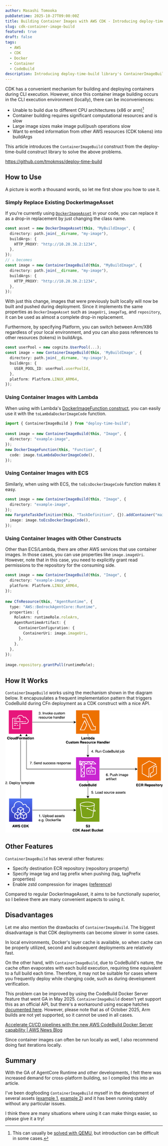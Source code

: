 ```yaml
---
author: Masashi Tomooka
pubDatetime: 2025-10-27T09:00:00Z
title: Building Container Images with AWS CDK - Introducing deploy-time-build
slug: cdk-container-image-build
featured: true
draft: false
tags:
  - AWS
  - CDK
  - Docker
  - Container
  - CodeBuild
description: Introducing deploy-time-build library's ContainerImageBuild construct to solve container image building challenges in AWS CDK.
---
```


CDK has a convenient mechanism for building and deploying containers during CLI execution. However, since this container image building occurs in the CLI execution environment (locally), there can be inconveniences:

- Unable to build due to different CPU architectures (x86 or arm)[^1]
- Container building requires significant computational resources and is slow
- Large image sizes make image pull/push operations slow
- Want to embed information from other AWS resources (CDK tokens) into buildArgs

This article introduces the `ContainerImageBuild` construct from the deploy-time-build construct library to solve the above problems.

https://github.com/tmokmss/deploy-time-build

## How to Use

A picture is worth a thousand words, so let me first show you how to use it.

### Simply Replace Existing DockerImageAsset

If you're currently using [`DockerImageAsset`](https://docs.aws.amazon.com/cdk/api/v2/docs/aws-cdk-lib.aws_ecr_assets.DockerImageAsset.html) in your code, you can replace it as a drop-in replacement by just changing the class name.

```typescript
const asset = new DockerImageAsset(this, "MyBuildImage", {
  directory: path.join(__dirname, "my-image"),
  buildArgs: {
    HTTP_PROXY: "http://10.20.30.2:1234",
  },
});
// ↓ becomes
const image = new ContainerImageBuild(this, "MyBuildImage", {
  directory: path.join(__dirname, "my-image"),
  buildArgs: {
    HTTP_PROXY: "http://10.20.30.2:1234",
  },
});
```

With just this change, images that were previously built locally will now be built and pushed during deployment.
Since it implements the same properties as `DockerImageAsset` such as `imageUri`, `imageTag`, and `repository`, it can be used as almost a complete drop-in replacement.

Furthermore, by specifying Platform, you can switch between Arm/X86 regardless of your local environment, and you can also pass references to other resources (tokens) in buildArgs.

```typescript
const userPool = new cognito.UserPool(...);
const image = new ContainerImageBuild(this, 'MyBuildImage', {
  directory: path.join(__dirname, 'my-image'),
  buildArgs: {
    USER_POOL_ID: userPool.userPoolId,
  },
  platform: Platform.LINUX_ARM64,
});
```

### Using Container Images with Lambda

When using with Lambda's [DockerImageFunction construct](https://docs.aws.amazon.com/cdk/api/v2/docs/aws-cdk-lib.aws_lambda.DockerImageFunction.html), you can easily use it with the `toLambdaDockerImageCode` function.

```typescript
import { ContainerImageBuild } from "deploy-time-build";

const image = new ContainerImageBuild(this, "Image", {
  directory: "example-image",
});
new DockerImageFunction(this, "Function", {
  code: image.toLambdaDockerImageCode(),
});
```

### Using Container Images with ECS

Similarly, when using with ECS, the `toEcsDockerImageCode` function makes it easy.

```typescript
const image = new ContainerImageBuild(this, "Image", {
  directory: "example-image",
});
new FargateTaskDefinition(this, "TaskDefinition", {}).addContainer("main", {
  image: image.toEcsDockerImageCode(),
});
```

### Using Container Images with Other Constructs

Other than ECS/Lambda, there are other AWS services that use container images. In those cases, you can use properties like `image.imageUri`.
However, note that in this case, you need to explicitly grant read permissions to the repository for the consuming side.

```typescript
const image = new ContainerImageBuild(this, "Image", {
  directory: "example-image",
  platform: Platform.LINUX_ARM64,
});

new CfnResource(this, "AgentRuntime", {
  type: "AWS::BedrockAgentCore::Runtime",
  properties: {
    RoleArn: runtimeRole.roleArn,
    AgentRuntimeArtifact: {
      ContainerConfiguration: {
        ContainerUri: image.imageUri,
      },
    },
  },
});

image.repository.grantPull(runtimeRole);
```

## How It Works

`ContainerImageBuild` works using the mechanism shown in the diagram below. It encapusulates a frequent implementation pattern that triggers CodeBuild during CFn deployment as a CDK construct with a nice API.

![Container Image Build Architecture](./images/container-image-build-architecture.png)

## Other Features

`ContainerImageBuild` has several other features:

- Specify destination ECR repository (repository property)
- Specify image tag and tag prefix when pushing (tag, tagPrefix properties)
- Enable zstd compression for images ([reference](https://aws.amazon.com/blogs/containers/reducing-aws-fargate-startup-times-with-zstd-compressed-container-images/))

Compared to regular DockerImageAsset, it aims to be functionally superior, so I believe there are many convenient aspects to using it.

## Disadvantages

Let me also mention the drawbacks of `ContainerImageBuild`. The biggest disadvantage is that CDK deployments can become slower in some cases.

In local environments, Docker's layer cache is available, so when cache can be properly utilized, second and subsequent deployments are relatively fast.

On the other hand, with `ContainerImageBuild`, due to CodeBuild's nature, the cache often evaporates with each build execution, requiring time equivalent to a full build each time. Therefore, it may not be suitable for cases where you frequently deploy while changing code, such as during development verification.

This problem can be improved by using the CodeBuild Docker Server feature that went GA in May 2025. `ContainerImageBuild` doesn't yet support this as an official API, but there's a workaround using escape hatches [documented here](https://github.com/tmokmss/deploy-time-build/issues/41#issuecomment-3305037617). However, please note that as of October 2025, Arm builds are not yet supported, so it cannot be used in all cases.

[Accelerate CI/CD pipelines with the new AWS CodeBuild Docker Server capability | AWS News Blog](https://aws.amazon.com/jp/blogs/aws/accelerate-ci-cd-pipelines-with-the-new-aws-codebuild-docker-server-capability/)

Since container images can often be run locally as well, I also recommend doing fast iterations locally.

## Summary

With the GA of AgentCore Runtime and other developments, I felt there was increased demand for cross-platform building, so I compiled this into an article.

I've been dogfooding `ContainerImageBuild` myself in the development of several assets ([example 1](https://github.com/aws-samples/remote-swe-agents/blob/10242ba22566f343c173bc7de25b9845d043064f/cdk/lib/constructs/webapp.ts#L59-L78), [example 2](https://github.com/aws-samples/sample-serverless-nova-sonic-chat/blob/e09f34f279def0d404075ac3e62a1f64be9a6b44/cdk/lib/constructs/service.ts#L36-L52)) and it has been running stably without any particular issues.

I think there are many situations where using it can make things easier, so please give it a try!

[^1]: This can usually be [solved with QEMU](https://docs.docker.com/build/building/multi-platform/#qemu), but introduction can be difficult in some cases.

